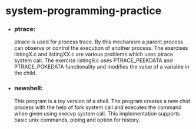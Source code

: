 # system-programming-practice

* ### ptrace:
   ptrace is used for process trace. By this mechanism a parent process can observe or control the execution of another process. The exercises listingX.c and listingXX.c are various problems which uses ptrace system call. 
The exercise listing9.c uses PTRACE_PEEKDATA and PTRACE_POKEDATA functionality and modifies the value of a variable in the child. 
    
* ### newshell:
    This program is a toy version of a shell. The program creates a new chid process with the help of fork system call and executes the command when given using execvp system call. This implementation supports basic unix commands, piping and option for history.